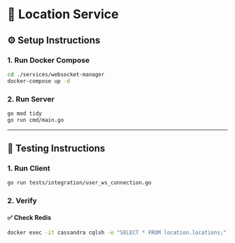 # 📍 Location Service

## ⚙️ Setup Instructions

### 1. Run Docker Compose

```bash
cd ./services/websocket-manager
docker-compose up -d
```

### 2. Run Server

```bash
go mod tidy
go run cmd/main.go
```

---

## 🧪 Testing Instructions

### 1. Run Client

```bash
go run tests/integration/user_ws_connection.go
```

### 2. Verify

#### ✅ Check Redis

```bash
docker exec -it cassandra cqlsh -e "SELECT * FROM location.locations;"
```
